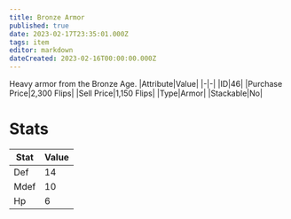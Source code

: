 ```yaml
---
title: Bronze Armor
published: true
date: 2023-02-17T23:35:01.000Z
tags: item
editor: markdown
dateCreated: 2023-02-16T00:00:00.000Z
---
```


Heavy armor from the Bronze Age.
|Attribute|Value|
|-|-|
|ID|46|
|Purchase Price|2,300 Flips|
|Sell Price|1,150 Flips|
|Type|Armor|
|Stackable|No|

# Stats
|Stat|Value|
|-|-|
|Def|14|
|Mdef|10|
|Hp|6|
